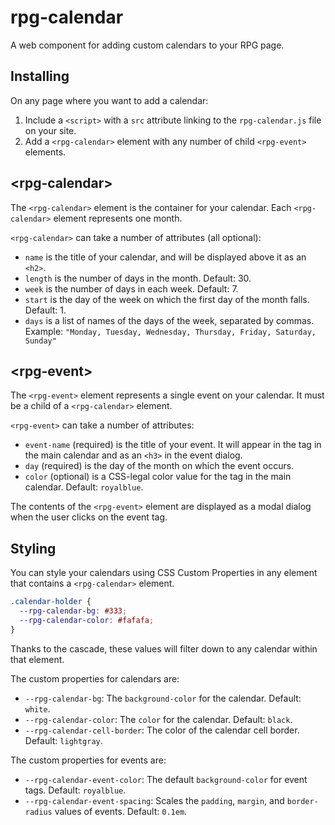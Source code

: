 # rpg-calendar
A web component for adding custom calendars to your RPG page.

## Installing
On any page where you want to add a calendar:

1. Include a `<script>` with a `src` attribute linking to the `rpg-calendar.js` file on your site.
2. Add a `<rpg-calendar>` element with any number of child `<rpg-event>` elements.

## \<rpg-calendar\>
The `<rpg-calendar>` element is the container for your calendar. Each `<rpg-calendar>` element represents one month.

`<rpg-calendar>` can take a number of attributes (all optional):

- `name` is the title of your calendar, and will be displayed above it as an `<h2>`.
- `length` is the number of days in the month. Default: 30.
- `week` is the number of days in each week. Default: 7.
- `start` is the day of the week on which the first day of the month falls. Default: 1.
- `days` is a list of names of the days of the week, separated by commas. Example: `"Monday, Tuesday, Wednesday, Thursday, Friday, Saturday, Sunday"`

## \<rpg-event\>
The `<rpg-event>` element represents a single event on your calendar. It must be a child of a `<rpg-calendar>` element.

`<rpg-event>` can take a number of attributes:

- `event-name` (required) is the title of your event. It will appear in the tag in the main calendar and as an `<h3>` in the event dialog.
- `day` (required) is the day of the month on which the event occurs.
- `color` (optional) is a CSS-legal color value for the tag in the main calendar. Default: `royalblue`.

The contents of the `<rpg-event>` element are displayed as a modal dialog when the user clicks on the event tag.

## Styling
You can style your calendars using CSS Custom Properties in any element that contains a `<rpg-calendar>` element.

```css
.calendar-holder {
  --rpg-calendar-bg: #333;
  --rpg-calendar-color: #fafafa;
}
```

Thanks to the cascade, these values will filter down to any calendar within that element.

The custom properties for calendars are:
- `--rpg-calendar-bg`: The `background-color` for the calendar. Default: `white`.
- `--rpg-calendar-color`: The `color` for the calendar. Default: `black`.
- `--rpg-calendar-cell-border`: The color of the calendar cell border. Default: `lightgray`.

The custom properties for events are:

- `--rpg-calendar-event-color`: The default `background-color` for event tags. Default: `royalblue`.
- `--rpg-calendar-event-spacing`: Scales the `padding`, `margin`, and `border-radius` values of events. Default: `0.1em`.